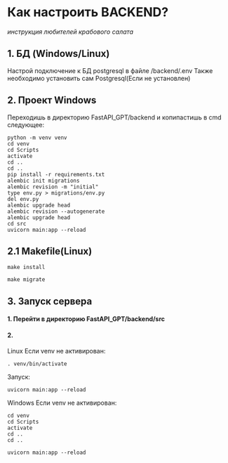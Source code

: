# Как настроить BACKEND?
*инструкция любителей крабового салата*

## 1. БД (Windows/Linux)
Настрой подключение к БД postgresql в файле /backend/.env
Также необходимо установить сам Postgresql(Если не установлен)

## 2. Проект Windows
Переходишь в директорию FastAPI_GPT/backend и копипастишь в cmd следующее:
```commandline
python -m venv venv
cd venv
cd Scripts
activate
cd ..
cd ..
pip install -r requirements.txt
alembic init migrations
alembic revision -m "initial"
type env.py > migrations/env.py
del env.py
alembic upgrade head
alembic revision --autogenerate
alembic upgrade head
cd src
uvicorn main:app --reload
```

## 2.1 Makefile(Linux)

```commandline
make install
```

```commandline
make migrate
```


## 3. Запуск сервера
#### 1. Перейти в директорию FastAPI_GPT/backend/src
#### 2.
Linux
Если venv не активирован:
```commandline
. venv/bin/activate
```
Запуск:
```commandline
uvicorn main:app --reload
```
Windows
Если venv не активирован:
```commandline
cd venv
cd Scripts
activate
cd ..
cd ..
```
```commandline
uvicorn main:app --reload
```
